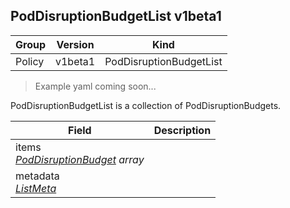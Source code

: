 ## PodDisruptionBudgetList v1beta1

Group        | Version     | Kind
------------ | ---------- | -----------
Policy | v1beta1 | PodDisruptionBudgetList

> Example yaml coming soon...



PodDisruptionBudgetList is a collection of PodDisruptionBudgets.



Field        | Description
------------ | -----------
items <br /> *[PodDisruptionBudget](#poddisruptionbudget-v1beta1) array* | 
metadata <br /> *[ListMeta](#listmeta-unversioned)* | 

